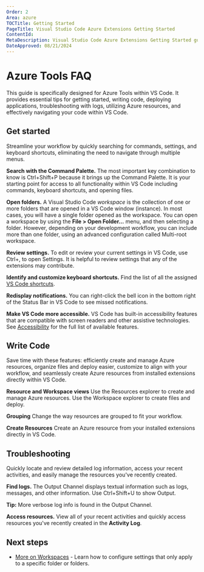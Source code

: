 ```yaml
---
Order: 2
Area: azure
TOCTitle: Getting Started
PageTitle: Visual Studio Code Azure Extensions Getting Started
ContentId:
MetaDescription: Visual Studio Code Azure Extensions Getting Started guide for developers
DateApproved: 08/21/2024
---
```

# Azure Tools FAQ

This guide is specifically designed for Azure Tools within VS Code. It provides essential tips for getting started, writing code, deploying applications, troubleshooting with logs, utilizing Azure resources, and effectively navigating your code within VS Code.

## Get started

Streamline your workflow by quickly searching for commands, settings, and keyboard shortcuts, eliminating the need to navigate through multiple menus.

**Search with the Command Palette.** The most important key combination to know is Ctrl+Shift+P because it brings up the Command Palette. It is your starting point for access to all functionality within VS Code including commands, keyboard shortcuts, and opening files.

**Open folders.** A Visual Studio Code *workspace* is the collection of one or more folders that are opened in a VS Code window (instance). In most cases, you will have a single folder opened as the workspace. You can open a workspace by using the **File > Open Folder...** menu, and then selecting a folder. However, depending on your development workflow, you can include more than one folder, using an advanced configuration called Multi-root workspace.

**Review settings.** To edit or review your current settings in VS Code, use Ctrl+, to open Settings. It is helpful to review settings that any of the extensions may contribute.

**Identify and customize keyboard shortcuts.** Find the list of all the assigned [VS Code shortcuts](https://code.visualstudio.com/shortcuts/keyboard-shortcuts-windows.pdf).

**Redisplay notifications.** You can right-click the bell icon in the bottom right of the Status Bar in VS Code to see missed notifications.

**Make VS Code more accessible.** VS Code has built-in accessibility features that are compatible with screen readers and other assistive technologies. See [Accessibility](/docs/editor/accessibility.md) for the full list of available features.

## Write Code

Save time with these features: efficiently create and manage Azure resources, organize files and deploy easier, customize to align with your workflow, and seamlessly create Azure resources from installed extensions directly within VS Code.

**Resource and Workspace views** Use the Resources explorer to create and manage Azure resources. Use the Workspace explorer to create files and deploy.

**Grouping** Change the way resources are grouped to fit your workflow.

**Create Resources** Create an Azure resource from your installed extensions directly in VS Code.

## Troubleshooting

Quickly locate and review detailed log information, access your recent activities, and easily manage the resources you've recently created.

**Find logs.** The Output Channel displays textual information such as logs, messages, and other information. Use Ctrl+Shift+U to show Output.

**Tip:** More verbose log info is found in the Output Channel.

**Access resources.** View all of your recent activities and quickly access resources you've recently created in the **Activity Log**.

## Next steps

* [More on Workspaces](/docs/editor/workspaces.md) - Learn how to configure settings that only apply to a specific folder or folders.
